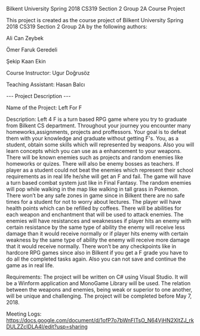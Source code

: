 Bilkent University Spring 2018 CS319 Section 2 Group 2A Course Project

This project is created as the course project of Bilkent University Spring 2018 CS319 Section 2 Group 2A by the following authors:

Ali Can Zeybek

Ömer Faruk Geredeli

Şekip Kaan Ekin

Course Instructor: Ugur Doğrusöz

Teaching Assistant: Hasan Balcı



--- Project Description ---


Name of the Project: Left For F


Description: 
  Left 4 F is a turn based RPG game where you try to graduate from Bilkent CS department. Throughout your journey you encounter many homeworks,assignments, projects and proffessors. Your goal is to defeat them with your knowledge and graduate without getting F's.
  You, as a student, obtain some skills which will represented by weapons. Also you will learn concepts which you can use as a enhancement to your weapons. There will be known enemies such as projects and random enemies like homeworks or quizes. There will also be enemy bosses as teachers. If player as a student could not beat the enemies which represent their school requirements as in real life he/she will get an F and fail. 
  The game will have a turn based combat system just like in Final Fantasy. The random enemies will pop while walking in the map like walking in tall grass in Pokemon. There won’t be any safe zones in game since in Bilkent there are no safe times for a student for not to worry about lectures. The player will have health points which can be refilled by coffees. There will be abilities for each weapon and enchantment that will be used to attack enemies. The enemies will have resistances and weaknesses if player hits an enemy with certain resistance by the same type of ability the enemy will receive less damage than it would receive normally or if player hits enemy with certain weakness by the same type of ability the enemy will receive more damage that it would receive normally. There won’t be any checkpoints like in hardcore RPG games since also in Bilkent if you get a F grade you have to do all the completed tasks again. Also you can not save and continue the game as in real life. 



Requirements: 
The project will be written on C# using Visual Studio. It will be a Winform application and MonoGame Library will be used. The relation between the weapons and enemies, being weak or superior to one another, will be unique and challenging. The project will be completed before May 7, 2018.

Meeting Logs: https://docs.google.com/document/d/1ofP7o7bWnFITsO_N64VjHN2XltZJ_rkDULZZcIDLA4I/edit?usp=sharing
